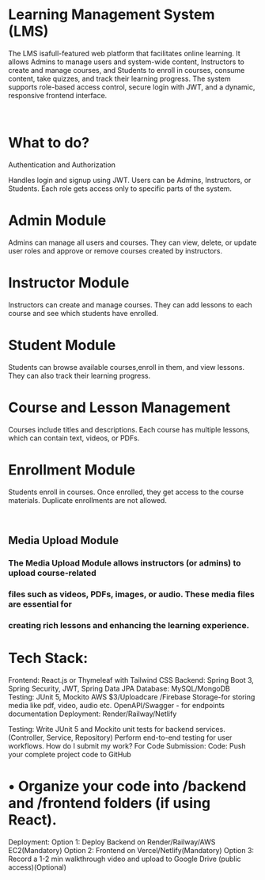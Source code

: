 <h1>Learning Management System (LMS)</h1>
<p>The LMS isafull-featured web platform that facilitates online learning. It allows
Admins to manage users and system-wide content, Instructors to create and
manage courses, and Students to enroll in courses, consume content, take quizzes,
and track their learning progress. The system supports role-based access control,
secure login with JWT, and a dynamic, responsive frontend interface.</p>
<br>

<h1>What to do?</h1>
Authentication and Authorization
<p>Handles login and signup using JWT. Users can be Admins, Instructors, or Students.
Each role gets access only to specific parts of the system.</p>
<h1>Admin Module</h1>
<p>Admins can manage all users and courses. They can view, delete, or update user
roles and approve or remove courses created by instructors.</p>
<h1>Instructor Module</h1>
<p>Instructors can create and manage courses. They can add lessons to each course
and see which students have enrolled.</p>
<h1>Student Module</h1>
<p>Students can browse available courses,enroll in them, and view lessons. They can
also track their learning progress.</p>
<h1>Course and Lesson Management</h1>
<p>Courses include titles and descriptions. Each course has multiple lessons, which
can contain text, videos, or PDFs.</p>
<h1>Enrollment Module</h1>
<p>Students enroll in courses. Once enrolled, they get access to the course materials.
Duplicate enrollments are not allowed.</p>

<br>

## Media Upload Module
### The Media Upload Module allows instructors (or admins) to upload course-related
### files such as videos, PDFs, images, or audio. These media files are essential for
### creating rich lessons and enhancing the learning experience.
# Tech Stack:
<p>Frontend: React.js or Thymeleaf with Tailwind CSS
Backend: Spring Boot 3, Spring Security, JWT, Spring Data JPA
Database: MySQL/MongoDB
Testing: JUnit 5, Mockito
AWS $3/Uploadcare /Firebase Storage-for storing media like pdf, video, audio etc.
OpenAPI/Swagger - for endpoints documentation
Deployment: Render/Railway/Netlify
</p>
Testing:
Write JUnit 5 and Mockito unit tests for backend services.(Controller, Service,
Repository)
Perform end-to-end testing for user workflows.
How do I submit my work?
For Code Submission:
Code:
Push your complete project code to GitHub
<h1>• Organize your code into /backend and /frontend folders (if using React).</h1>
Deployment:
Option 1: Deploy Backend on Render/Railway/AWS EC2(Mandatory)
Option 2: Frontend on Vercel/Netlify(Mandatory)
Option 3: Record a 1-2 min walkthrough video and upload to Google Drive
(public access)(Optional)
